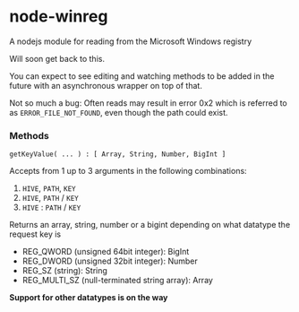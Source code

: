 # node-winreg
A nodejs module for reading from the Microsoft Windows registry

Will soon get back to this.

You can expect to see editing and watching methods to be added in the future with an asynchronous wrapper on top of that.

Not so much a bug: Often reads may result in error 0x2 which is referred to as `ERROR_FILE_NOT_FOUND`, even though the path could exist.

### Methods

`getKeyValue( ... ) : [ Array, String, Number, BigInt ]`

  Accepts from 1 up to 3 arguments in the following combinations:
  1. `HIVE`, `PATH`, `KEY`
  2. `HIVE`, `PATH` / `KEY`
  3. `HIVE` : `PATH` / `KEY`
  
  Returns an array, string, number or a bigint depending on what datatype the request key is
  * REG_QWORD (unsigned 64bit integer): BigInt
  * REG_DWORD (unsigned 32bit integer): Number
  * REG_SZ (string): String
  * REG_MULTI_SZ (null-terminated string array): Array
    
  **Support for other datatypes is on the way**

